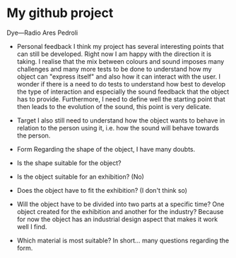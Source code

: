 # My github project

Dye—Radio
Ares Pedroli 

- Personal feedback 
I think my project has several interesting points that can still be developed. Right now I am happy with the direction it is taking. 
I realise that the mix between colours and sound imposes many challenges and many more tests to be done to understand how my object can "express itself" and also how it can interact with the user. 
I wonder if there is a need to do tests to understand how best to develop the type of interaction and especially the sound feedback that the object has to provide. 
Furthermore, I need to define well the starting point that then leads to the evolution of the sound, this point is very delicate. 

- Target
I also still need to understand how the object wants to behave in relation to the person using it, i.e. how the sound will behave towards the person. 

- Form
Regarding the shape of the object, I have many doubts. 
- Is the shape suitable for the object?
- Is the object suitable for an exhibition? (No) 
- Does the object have to fit the exhibition? (I don't think so)
- Will the object have to be divided into two parts at a specific time? One object created for the exhibition and another for the industry? Because for now the object has an industrial design aspect that makes it work well I find. 
- Which material is most suitable? 
In short... many questions regarding the form.